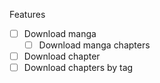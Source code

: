 Features
- [ ] Download manga
    - [ ] Download manga chapters
- [ ] Download chapter
- [ ] Download chapters by tag